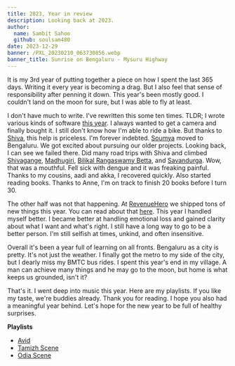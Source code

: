 ```yaml
---
title: 2023, Year in review
description: Looking back at 2023.
author:
  name: Sambit Sahoo
  github: soulsam480
date: 2023-12-29
banner: /PXL_20230210_063730856.webp
banner_title: Sunrise on Bengaluru - Mysuru Highway
---
```


It is my 3rd year of putting together a piece on how I spent the last 365 days. Writing it every year is becoming a drag. But I also feel that sense of responsibility after penning it down. This year's been mostly good. I couldn't land on the moon for sure, but I was able to fly at least.

I don't have much to write. I've rewritten this some ten times. TLDR; I wrote various kinds of software [this year](https://github.com/soulsam480?tab=overview&from=2023-12-01&to=2023-12-29). I always wanted to get a camera and finally bought it. I still don't know how I'm able to ride a bike. But thanks to [Shiva](https://www.instagram.com/arvaimhusk/), this help is priceless. I'm forever indebted. [Soumya](https://github.com/SoumyaRanjanNaik) moved to Bengaluru. We got excited about pursuing our older projects. Looking back, I can see we failed there. Did many road trips with Shiva and climbed [Shivagange](https://en.wikipedia.org/wiki/Shivagange), [Madhugiri](https://en.wikipedia.org/wiki/Madhugiri), [Bilikal Rangaswamy Betta](https://en.wikipedia.org/wiki/Bilikal_Rangaswamy_Betta), and [Savandurga](https://en.wikipedia.org/wiki/Savandurga). Wow, that was a mouthful. Fell sick with dengue and it was freaking painful. Thanks to my cousins, aadi and akka, I recovered quickly. Also started reading books. Thanks to Anne, I'm on track to finish 20 books before I turn 30.

The other half was not that happening. At [RevenueHero](https://revenuehero.io/) we shipped tons of new things this year. You can read about that [here](https://www.revenuehero.io/blog/revenuehero-wrapped-2023). This year I handled myself better. I became better at handling emotional loss and gained clarity about what I want and what's right. I still have a long way to go to be a better person. I'm still selfish at times, unkind, and often insensitive.

Overall it's been a year full of learning on all fronts. Bengaluru as a city is pretty. It's not just the weather. I finally got the metro to my side of the city, but I dearly miss my BMTC bus rides. I spent this year's end in my village. A man can achieve many things and he may go to the moon, but home is what keeps us grounded, isn't it?

That's it. I went deep into music this year. Here are my playlists. If you like my taste, we're buddies already. Thank you for reading. I hope you also had a meaningful year behind. Let's hope for the new year to be full of healthy surprises.

**Playlists**

- [Avid](https://music.youtube.com/playlist?list=PLfi5N_3C403ZW8FqjbVL24Q6Gj9w18Tf0&si=w1qFAVu2DOXQxbPZ)
- [Tamizh Scene](https://music.youtube.com/playlist?list=PLfi5N_3C403bikn82V58LWdrs35ntOJR3&si=3RPLkH2qDX_cnCdJ)
- [Odia Scene](https://music.youtube.com/playlist?list=PLfi5N_3C403ZFFgNnj4_aGjwxxAZ-SeB7&si=Vj09QXcDVqN-PsvK)
